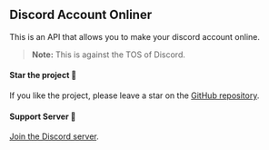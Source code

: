 ## Discord Account Onliner

This is an API that allows you to make your discord account online.

> **Note:** This is against the TOS of Discord.

#### Star the project 🌟

If you like the project, please leave a star on the [GitHub repository](https://github.com/lazuee/discord-account-onliner).

#### Support Server 💬

[Join the Discord server](https://discord.gg/He4UVdHmj5).
